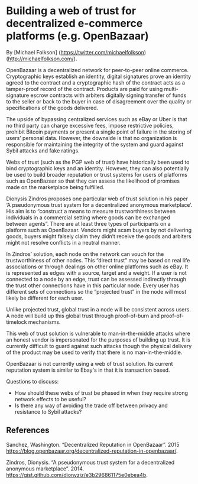 # Building a web of trust for decentralized e-commerce platforms (e.g. OpenBazaar)

By [Michael Folkson] (https://twitter.com/michaelfolkson) (http://michaelfolkson.com/).

OpenBazaar is a decentralized network for peer-to-peer online commerce. Cryptographic keys establish an identity, digital signatures prove an identity agreed to the contract and a cryptographic hash of the contract acts as a tamper-proof record of the contract. Products are paid for using multi-signature escrow contracts with arbiters digitally signing transfer of funds to the seller or back to the buyer in case of disagreement over the quality or specifications of the goods delivered.

The upside of bypassing centralized services such as eBay or Uber is that no third party can charge excessive fees, impose restrictive policies, prohibit Bitcoin payments or present a single point of failure in the storing of users’ personal data. However, the downside is that no organization is responsible for maintaining the integrity of the system and guard against Sybil attacks and fake ratings.

Webs of trust (such as the PGP web of trust) have historically been used to bind cryptographic keys and an identity. However, they can also potentially be used to build broader reputation or trust systems for users of platforms such as OpenBazaar so that they can assess the likelihood of promises made on the marketplace being fulfilled.

Dionysis Zindros proposes one particular web of trust solution in his paper ‘A pseudonymous trust system for a decentralized anonymous marketplace’. His aim is to “construct a means to measure trustworthiness between individuals in a commercial setting where goods can be exchanged between agents”. There are at least three types of participants on a platform such as OpenBazaar. Vendors might scam buyers by not delivering goods, buyers might falsely claim they didn’t receive the goods and arbiters might not resolve conflicts in a neutral manner.

In Zindros’ solution, each node on the network can vouch for the trustworthiness of other nodes. This “direct trust” may be based on real life associations or through dealings on other online platforms such as eBay. It is represented as edges with a source, target and a weight. If a user is not connected to a node by an edge, trust can be assessed indirectly through the trust other connections have in this particular node. Every user has different sets of connections so the “projected trust” in the node will most likely be different for each user.

Unlike projected trust, global trust in a node will be consistent across users. A node will build up this global trust through proof-of-burn and proof-of-timelock mechanisms.

This web of trust solution is vulnerable to man-in-the-middle attacks where an honest vendor is impersonated for the purposes of building up trust. It is currently difficult to guard against such attacks though the physical delivery of the product may be used to verify that there is no man-in-the-middle.

OpenBazaar is not currently using a web of trust solution. Its current reputation system is similar to Ebay's in that it is transaction based. 

Questions to discuss:

* How should these webs of trust be phased in when they require strong network effects to be useful?
* Is there any way of avoiding the trade off between privacy and resistance to Sybil attacks?

References
----------

Sanchez, Washington. “Decentralized Reputation in OpenBazaar”. 2015 https://blog.openbazaar.org/decentralized-reputation-in-openbazaar/.

Zindros, Dionysis. “A pseudonymous trust system for a decentralized anonymous marketplace”. 2014. https://gist.github.com/dionyziz/e3b296861175e0ebea4b.
